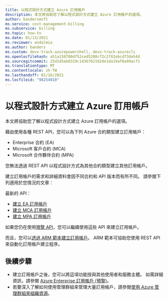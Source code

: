 ```yaml
---
title: 以程式設計方式建立 Azure 訂用帳戶
description: 本文將協助您了解以程式設計方式建立 Azure 訂用帳戶的選項。
author: bandersmsft
ms.service: cost-management-billing
ms.subservice: billing
ms.topic: how-to
ms.date: 01/13/2021
ms.reviewer: andalmia
ms.author: banders
ms.custom: devx-track-azurepowershell, devx-track-azurecli
ms.openlocfilehash: a51a158700df52ced5288cf2c2f82ebcdf3de54d
ms.sourcegitcommit: 25d1d5eb0329c14367621924e1da19af0a99acf1
ms.translationtype: MT
ms.contentlocale: zh-TW
ms.lasthandoff: 01/16/2021
ms.locfileid: "98254010"
---
```

# <a name="create-azure-subscriptions-programatically"></a>以程式設計方式建立 Azure 訂用帳戶

本文將協助您了解以程式設計方式建立 Azure 訂用帳戶的選項。

藉由使用各種 REST API，您可以為下列 Azure 合約類型建立訂用帳戶：

- Enterprise 合約 (EA)
- Microsoft 客戶合約 (MCA)
- Microsoft 合作夥伴合約 (MPA)

您無法透過 REST API 以程式設計方式為其他合約類型建立其他訂用帳戶。

建立訂用帳戶的需求和詳細資料會因不同合約和 API 版本而有所不同。 請參閱下列適用於您情況的文章：

最新的 API：

- [建立 EA 訂用帳戶](programmatically-create-subscription-enterprise-agreement.md)
- [建立 MCA 訂用帳戶](programmatically-create-subscription-microsoft-customer-agreement.md)
- [建立 MPA 訂用帳戶](programmatically-create-subscription-microsoft-partner-agreement.md)

如果您仍在使用[預覽 API](programmatically-create-subscription-preview.md)，您可以繼續使用這些 API 來建立訂用帳戶。 

而且，您可以[透過 ARM 範本建立訂用帳戶](create-subscription-template.md)。 ARM 範本可協助您使用 REST API 來自動化訂用帳戶建立程序。 

## <a name="next-steps"></a>後續步驟

* 建立訂用帳戶之後，您可以將這項功能授與其他使用者和服務主體。 如需詳細資訊，請參閱 [ Azure Enterprise 訂用帳戶 (預覽)](grant-access-to-create-subscription.md)。
* 若要深入了解如何使用管理群組來管理大量訂用帳戶，請參閱[使用 Azure 管理群組來組織資源](../../governance/management-groups/overview.md)。
